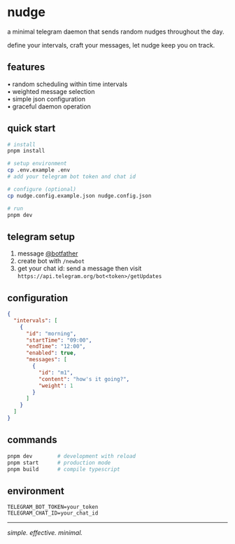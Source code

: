 # nudge

a minimal telegram daemon that sends random nudges throughout the day.

define your intervals, craft your messages, let nudge keep you on track.

## features

• random scheduling within time intervals  
• weighted message selection  
• simple json configuration  
• graceful daemon operation  

## quick start

```bash
# install
pnpm install

# setup environment
cp .env.example .env
# add your telegram bot token and chat id

# configure (optional)
cp nudge.config.example.json nudge.config.json

# run
pnpm dev
```

## telegram setup

1. message [@botfather](https://t.me/botfather)
2. create bot with `/newbot`
3. get your chat id: send a message then visit  
   `https://api.telegram.org/bot<token>/getUpdates`

## configuration

```json
{
  "intervals": [
    {
      "id": "morning",
      "startTime": "09:00",
      "endTime": "12:00",
      "enabled": true,
      "messages": [
        {
          "id": "m1",
          "content": "how's it going?",
          "weight": 1
        }
      ]
    }
  ]
}
```

## commands

```bash
pnpm dev        # development with reload
pnpm start      # production mode
pnpm build      # compile typescript
```

## environment

```env
TELEGRAM_BOT_TOKEN=your_token
TELEGRAM_CHAT_ID=your_chat_id
```

---

*simple. effective. minimal.*